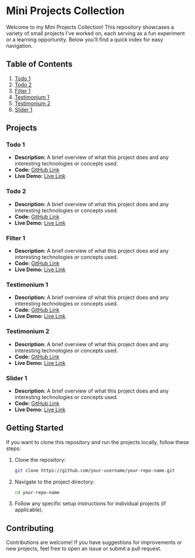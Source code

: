 
# Mini Projects Collection

Welcome to my Mini Projects Collection! This repository showcases a variety of small projects I've worked on, each serving as a fun experiment or a learning opportunity. Below you'll find a quick index for easy navigation.

## Table of Contents

1. [Todo 1](#todo-1)
2. [Todo 2](#todo-2)
3. [Filter 1](#Filter-1)
4. [Testimonium 1](#testimonium-1)
5. [Testimonium 2](#testimonium-2)
6. [Slider 1](#slider-1)

## Projects

### Todo 1
- **Description:** A brief overview of what this project does and any interesting technologies or concepts used.
- **Code:** [GitHub Link](#)
- **Live Demo:** [Live Link](#)

### Todo 2
- **Description:** A brief overview of what this project does and any interesting technologies or concepts used.
- **Code:** [GitHub Link](#)
- **Live Demo:** [Live Link](#)

### Filter 1
- **Description:** A brief overview of what this project does and any interesting technologies or concepts used.
- **Code:** [GitHub Link](#)
- **Live Demo:** [Live Link](#)

### Testimonium 1
- **Description:** A brief overview of what this project does and any interesting technologies or concepts used.
- **Code:** [GitHub Link](#)
- **Live Demo:** [Live Link](#)

### Testimonium 2
- **Description:** A brief overview of what this project does and any interesting technologies or concepts used.
- **Code:** [GitHub Link](#)
- **Live Demo:** [Live Link](#)

 ### Slider 1
- **Description:** A brief overview of what this project does and any interesting technologies or concepts used.
- **Code:** [GitHub Link](#)
- **Live Demo:** [Live Link](#)

## Getting Started

If you want to clone this repository and run the projects locally, follow these steps:

1. Clone the repository:
   ```bash
   git clone https://github.com/your-username/your-repo-name.git
   ```

2. Navigate to the project directory:
   ```bash
   cd your-repo-name
   ```

3. Follow any specific setup instructions for individual projects (if applicable).

## Contributing

Contributions are welcome! If you have suggestions for improvements or new projects, feel free to open an issue or submit a pull request.
